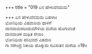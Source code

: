 +++
title = "019 ಏನ ಹೇಳುವೆನಮಮ"

+++
ಏನ ಹೇಳುವೆನಮಮ ಬಹಳಾಂ  
ಭೋನಿಧಿಯ ವಿಷದುರಿಯ ಧಾಳಿಗೆ  
ದಾನವಾಮರರಿಂದುಮೌಳಿಯ ಮರೆಯ ಹೊಗುವಂತೆ  
ದಾನವಾಚಳ ಮಥಿತ ಸೇನಾಂ  
ಭೋನಿಧಿಯ ಪರಿಭವದ ವಿಷದುರಿ  
ಗಾ ನರೇಂದ್ರ ನಿಕಾಯ ಹೊಕ್ಕುದು ರವಿಸುತನ ಮರೆಯ    ॥19॥